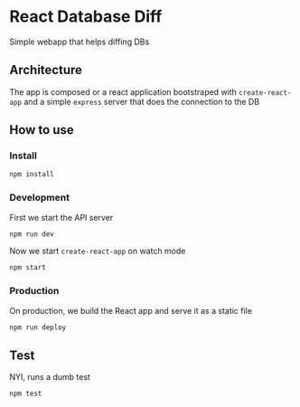 # React Database Diff

Simple webapp that helps diffing DBs

## Architecture

The app is composed or a react application bootstraped with `create-react-app`
and a simple `express` server that does the connection to the DB

## How to use

### Install
```bash
npm install
```

### Development
First we start the API server
```bash
npm run dev
```

Now we start `create-react-app` on watch mode
```bash
npm start
```

### Production
On production, we build the React app and serve it as a static file
```bash
npm run deploy
```

## Test
NYI, runs a dumb test
```bash
npm test
```
